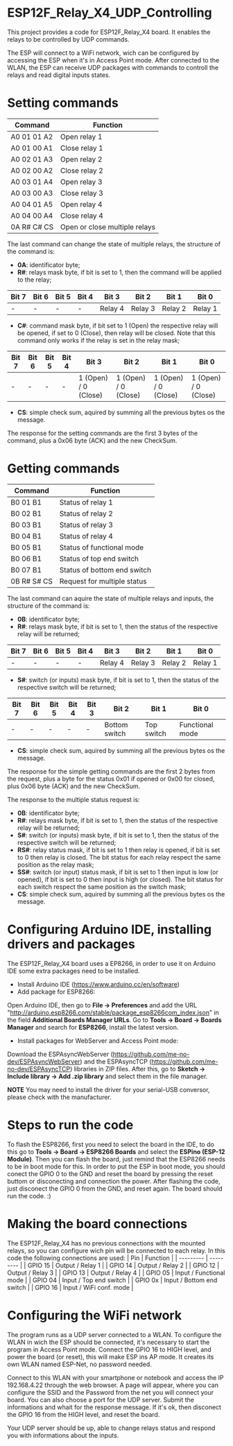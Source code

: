 # ESP12F_Relay_X4_UDP_Controlling
This project provides a code for ESP12F_Relay_X4 board. It enables the relays to be controlled by UDP commands.

The ESP will connect to a WiFi network, wich can be configured by accessing the ESP when it's in Access Point mode. After connected to the WLAN, the ESP can receive UDP packages with commands to controll the relays and read digital inputs states.

# Setting commands
| Command  |  Function  |
| --------- | --------- |
|  A0 01 01 A2 |  Open relay 1 |
|  A0 01 00 A1 |  Close relay 1 |
|  A0 02 01 A3 |  Open relay 2 |
|  A0 02 00 A2 |  Close relay 2 |
|  A0 03 01 A4 |  Open relay 3 |
|  A0 03 00 A3 |  Close relay 3 |
|  A0 04 01 A5 |  Open relay 4 |
|  A0 04 00 A4 |  Close relay 4 |
|  0A R# C# CS |  Open or close multiple relays |

The last command can change the state of multiple relays, the structure of the command is:
- **0A**: identificator byte;
- **R#**: relays mask byte, if bit is set to 1, then the command will be applied to the relay;


| Bit 7 | Bit 6 | Bit 5 | Bit 4 | Bit 3 | Bit 2 | Bit 1 | Bit 0 |
| ----- | ----- | ----- | ----- | ----- | ----- | ----- | ----- |
| - | - | - | - | Relay 4 | Relay 3 | Relay 2 | Relay 1 |

- **C#**: command mask byte, if bit set to 1 (Open) the respective relay will be opened, if set to 0 (Close), then relay will be closed. Note that this command only works if the relay is set in the relay mask;

| Bit 7 | Bit 6 | Bit 5 | Bit 4 | Bit 3 | Bit 2 | Bit 1 | Bit 0 |
| ----- | ----- | ----- | ----- | ----- | ----- | ----- | ----- |
| - | - | - | - | 1 (Open) / 0 (Close) | 1 (Open) / 0 (Close) | 1 (Open) / 0 (Close) | 1 (Open) / 0 (Close) |

- **CS**: simple check sum, aquired by summing all the previous bytes os the message.

The response for the setting commands are the first 3 bytes of the command, plus a 0x06 byte (ACK) and the new CheckSum.

# Getting commands
| Command  |  Function  |
| --------- | --------- |
|  B0 01 B1 |  Status of relay 1 |
|  B0 02 B1 |  Status of relay 2 |
|  B0 03 B1 |  Status of relay 3 |
|  B0 04 B1 |  Status of relay 4 |
|  B0 05 B1 |  Status of functional mode |
|  B0 06 B1 |  Status of top end switch |
|  B0 07 B1 |  Status of bottom end switch |
|  0B R# S# CS |  Request for multiple status |

The last command can aquire the state of multiple relays and inputs, the structure of the command is:
- **0B**: identificator byte;
- **R#**: relays mask byte, if bit is set to 1, then the status of the respective relay will be returned;

| Bit 7 | Bit 6 | Bit 5 | Bit 4 | Bit 3 | Bit 2 | Bit 1 | Bit 0 |
| ----- | ----- | ----- | ----- | ----- | ----- | ----- | ----- |
| - | - | - | - | Relay 4 | Relay 3 | Relay 2 | Relay 1 |

- **S#**: switch (or inputs) mask byte, if bit is set to 1, then the status of the respective switch will be returned;

| Bit 7 | Bit 6 | Bit 5 | Bit 4 | Bit 3 | Bit 2 | Bit 1 | Bit 0 |
| ----- | ----- | ----- | ----- | ----- | ----- | ----- | ----- |
| - | - | - | - | - | Bottom switch | Top switch | Functional mode |

- **CS**: simple check sum, aquired by summing all the previous bytes os the message.

The response for the simple getting commands are the first 2 bytes from the request, plus a byte for the status 0x01 if opened or 0x00 for closed, plus 0x06 byte (ACK) and the new CheckSum.

The response to the multiple status request is:
- **0B**: identificator byte;
- **R#**: relays mask byte, if bit is set to 1, then the status of the respective relay will be returned;
- **S#**: switch (or inputs) mask byte, if bit is set to 1, then the status of the respective switch will be returned;
- **RS#**: relay status mask, if bit is set to 1 then relay is opened, if bit is set to 0 then relay is closed. The bit status for each relay respect the same position as the relay mask;
- **SS#**: switch (or input) status mask, if bit is set to 1 then input is low (or opened), if bit is set to 0 then input is high (or closed). The bit status for each switch respect the same position as the switch mask;
- **CS**: simple check sum, aquired by summing all the previous bytes os the message.

# Configuring Arduino IDE, installing drivers and packages

The ESP12F_Relay_X4 board uses a EP8266, in order to use it on Arduino IDE some extra packages need to be installed.
- Install Arduino IDE (https://www.arduino.cc/en/software)
- Add package for ESP8266:

Open Arduino IDE, then go to **File -> Preferences** and add the URL "http://arduino.esp8266.com/stable/package_esp8266com_index.json" in the field **Additional Boards Manager URLs**. Go to **Tools -> Board -> Boards Manager** and search for **ESP8266**, install the latest version.
- Install packages for WebServer and Access Point mode:

Download the ESPAsyncWebServer (https://github.com/me-no-dev/ESPAsyncWebServer) and the ESPAsyncTCP (https://github.com/me-no-dev/ESPAsyncTCP) libraries in ZIP files. After this, go to **Sketch -> Include library -> Add .zip library** and select them in the file manager.

**NOTE**
You may need to install the driver for your serial-USB conversor, please check with the manufacturer.

# Steps to run the code

To flash the ESP8266, first you need to select the board in the IDE, to do this go to **Tools -> Board -> ESP8266 Boards** and select the **ESPino (ESP-12 Module)**.
Then you can flash the board, just remind that the ESP8266 needs to be in boot mode for this. In order to put the ESP in boot mode, you should conect the GPIO 0 to the GND and reset the board by pressing the reset buttom or disconecting and connection the power. After flashing the code, just disconect the GPIO 0 from the GND, and reset again. The board should run the code. :)

# Making the board connections

The ESP12F_Relay_X4 has no previous connections with the mounted relays, so you can configure wich pin will be connected to each relay. In this code the following connections are used:
| Pin | Function |
| --------- | --------- |
|  GPIO 15  |  Output / Relay 1  |
|  GPIO 14  |  Output / Relay 2  |
|  GPIO 12  |  Output / Relay 3  |
|  GPIO 13  |  Output / Relay 4  |
|  GPIO 05  |  Input / Functional mode  |
|  GPIO 04  |  Input / Top end switch  |
|  GPIO 0x  |  Input / Bottom end switch  |
|  GPIO 16  |  Input / WiFi conf. mode  |

# Configuring the WiFi network

The program runs as a UDP server connected to a WLAN. To configure the WLAN in wich the ESP should be connected, it's necessary to start the program in Access Point mode. 
Connect the GPIO 16 to HIGH level, and power the board (or reset), this will make ESP ins AP mode. It creates its own WLAN named ESP-Net, no password needed.

Connect to this WLAN with your smartphone or notebook and access the IP 192.168.4.22 through the web browser. A page will appear, where you can configure the SSID and the Password from the net you will connect your board. You can also choose a port for the UDP server. Submit the informations and whait for the response message. If it's ok, then disconect the GPIO 16 from the HIGH level, and reset the board.

Your UDP server should be up, able to change relays status and respond you with informations about the inputs.

